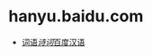 # hanyu.baidu.com

- [词语*诗词*百度汉语](https://hanyu.baidu.com/s?wd=%E8%AF%8D%E8%AF%AD&device=pc&from=home)
